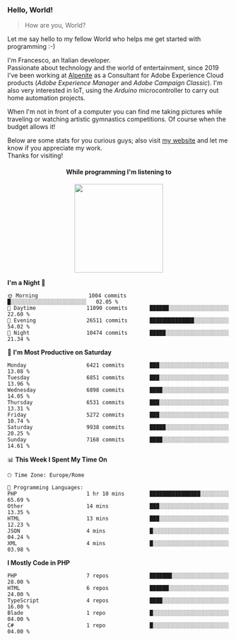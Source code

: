 ### Hello, World!

> How are you, World?

Let me say hello to my fellow World who helps me get started with programming :-)

I'm Francesco, an Italian developer.  
Passionate about technology and the world of entertainment, since 2019 I've been working at [Alpenite](https://www.alpenite.com) as a Consultant for Adobe Experience Cloud products (*Adobe Experience Manager* and *Adobe Campaign Classic*). I'm also very interested in IoT, using the *Arduino* microcontroller to carry out home automation projects.

When I'm not in front of a computer you can find me taking pictures while traveling or watching artistic gymnastics competitions. Of course when the budget allows it!

Below are some stats for you curious guys; also visit [my website](https://www.francescorega.eu) and let me know if you appreciate my work.  
Thanks for visiting!

<div align="center">
  <h4>While programming I'm listening to</h4>
  <a href="https://apps.francescorega.eu/now-playing/11147232609" target="_blank"><img src="https://apps.francescorega.eu/now-playing/11147232609" width="200"></a>
</div>

<!--START_SECTION:waka-->
**I'm a Night 🦉** 

```text
🌞 Morning                1004 commits        █░░░░░░░░░░░░░░░░░░░░░░░░   02.05 % 
🌆 Daytime                11090 commits       ██████░░░░░░░░░░░░░░░░░░░   22.60 % 
🌃 Evening                26511 commits       ██████████████░░░░░░░░░░░   54.02 % 
🌙 Night                  10474 commits       █████░░░░░░░░░░░░░░░░░░░░   21.34 % 
```
📅 **I'm Most Productive on Saturday** 

```text
Monday                   6421 commits        ███░░░░░░░░░░░░░░░░░░░░░░   13.08 % 
Tuesday                  6851 commits        ███░░░░░░░░░░░░░░░░░░░░░░   13.96 % 
Wednesday                6898 commits        ████░░░░░░░░░░░░░░░░░░░░░   14.05 % 
Thursday                 6531 commits        ███░░░░░░░░░░░░░░░░░░░░░░   13.31 % 
Friday                   5272 commits        ███░░░░░░░░░░░░░░░░░░░░░░   10.74 % 
Saturday                 9938 commits        █████░░░░░░░░░░░░░░░░░░░░   20.25 % 
Sunday                   7168 commits        ████░░░░░░░░░░░░░░░░░░░░░   14.61 % 
```


📊 **This Week I Spent My Time On** 

```text
🕑︎ Time Zone: Europe/Rome

💬 Programming Languages: 
PHP                      1 hr 10 mins        ████████████████░░░░░░░░░   65.69 % 
Other                    14 mins             ███░░░░░░░░░░░░░░░░░░░░░░   13.35 % 
HTML                     13 mins             ███░░░░░░░░░░░░░░░░░░░░░░   12.23 % 
JSON                     4 mins              █░░░░░░░░░░░░░░░░░░░░░░░░   04.24 % 
XML                      4 mins              █░░░░░░░░░░░░░░░░░░░░░░░░   03.98 % 
```

**I Mostly Code in PHP** 

```text
PHP                      7 repos             ███████░░░░░░░░░░░░░░░░░░   28.00 % 
HTML                     6 repos             ██████░░░░░░░░░░░░░░░░░░░   24.00 % 
TypeScript               4 repos             ████░░░░░░░░░░░░░░░░░░░░░   16.00 % 
Blade                    1 repo              █░░░░░░░░░░░░░░░░░░░░░░░░   04.00 % 
C#                       1 repo              █░░░░░░░░░░░░░░░░░░░░░░░░   04.00 % 
```




<!--END_SECTION:waka-->
